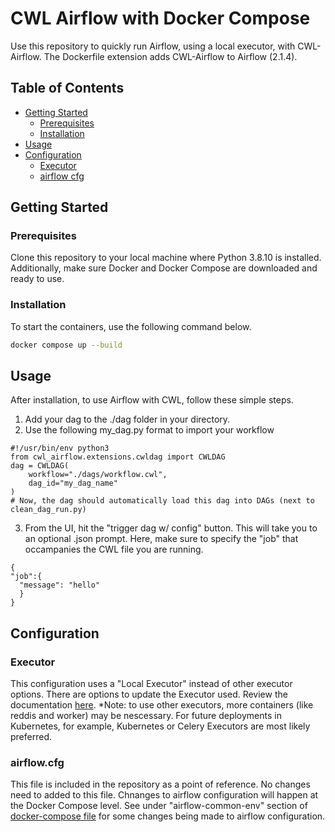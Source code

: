 # CWL Airflow with Docker Compose

Use this repository to quickly run Airflow, using a local executor, with CWL-Airflow. The Dockerfile extension adds CWL-Airflow to Airflow (2.1.4).

## Table of Contents

- [Getting Started](#getting-started)
  - [Prerequisites](#prerequisites)
  - [Installation](#installation)
- [Usage](#usage)
- [Configuration](#configuration)
  - [Executor](#executor)
  - [airflow cfg](#airflow-cfg)



## Getting Started




### Prerequisites

Clone this repository to your local machine where Python 3.8.10 is installed. Additionally, make sure Docker and Docker Compose are downloaded and ready to use.

### Installation

To start the containers, use the following command below.
</pre>
```bash
docker compose up --build
```
</pre>


## Usage

After installation, to use Airflow with CWL, follow these simple steps.
1. Add your dag to the ./dag folder in your directory.
2. Use the following my_dag.py format to import your workflow


  ```
  #!/usr/bin/env python3
  from cwl_airflow.extensions.cwldag import CWLDAG
  dag = CWLDAG(
      workflow="./dags/workflow.cwl",
      dag_id="my_dag_name"
  )
  # Now, the dag should automatically load this dag into DAGs (next to clean_dag_run.py)
  ```


3. From the UI, hit the "trigger dag w/ config" button. This will take you to an optional .json prompt. Here, make sure to specify the "job" that occampanies the CWL file you are running.


  
  ```
  {
  "job":{
    "message": "hello"
    }
  }
```

## Configuration

### Executor

This configuration uses a "Local Executor" instead of other executor options. There are options to update the Executor used. Review the documentation [here](https://airflow.apache.org/docs/apache-airflow/stable/core-concepts/executor/index.html). *Note: to use other executors, more containers (like reddis and worker) may be nescessary. For future deployments in Kubernetes, for example, Kubernetes or Celery Executors are most likely preferred.


### airflow.cfg

This file is included in the repository as a point of reference. No changes need to added to this file. Chnanges to airflow configuration will happen at the Docker Compose level. See under "airflow-common-env" section of [docker-compose file](/docker-compose.yaml) for some changes being made to airflow configuration.
